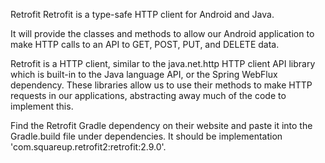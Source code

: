 Retrofit
Retrofit is a type-safe HTTP client for Android and Java.

It will provide the classes and methods to allow our Android application to make HTTP calls to an API to GET, POST, PUT, and DELETE data.

Retrofit is a HTTP client, similar to the java.net.http HTTP client API library which is built-in to the Java language API, or the Spring WebFlux dependency. These libraries allow us to use their methods to make HTTP requests in our applications, abstracting away much of the code to implement this.

Find the Retrofit Gradle dependency on their website and paste it into the Gradle.build file under dependencies. It should be implementation 'com.squareup.retrofit2:retrofit:2.9.0'.
